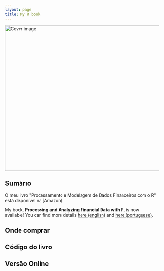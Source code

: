 ```yaml
---
layout: page
title: My R book
---
```


<img src="/img/CAPADigital_FinancialDataR_20170427-1.jpg" width="675" height="475" alt="Cover image" />

## Sumário

O meu livro "Processamento e Modelagem de Dados Financeiros com o R" está disponível na [Amazon]

My book, **Processing and Analyzing Financial Data with R**, is now available! You can find more details [here (english)](https://sites.google.com/view/pafdR/home) and [here (portuguese)](https://sites.google.com/view/r-financas/).

## Onde comprar


## Código do livro

## Versão Online
